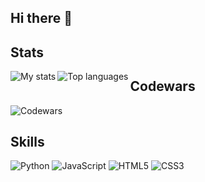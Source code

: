 ## Hi there 👋
## Stats
<!--
**aringuzel/aringuzel** is a ✨ _special_ ✨ repository because its `README.md` (this file) appears on your GitHub profile.
-->
<img alt="My stats" align="left" src="https://github-readme-stats.vercel.app/api?username=aringuzel&show_icons=true"/>
<img alt="Top languages" align="left" src="https://github-readme-stats.vercel.app/api/top-langs/?username=aringuzel&layout=compact"/>


## Codewars
![Codewars](https://www.codewars.com/users/guzel1/badges/large)


## Skills
![Python](https://img.shields.io/badge/Python-3776AB?style=for-the-badge&logo=python&logoColor=white)
![JavaScript](https://img.shields.io/badge/JavaScript-F7DF1E?style=for-the-badge&logo=javascript&logoColor=black)
![HTML5](https://img.shields.io/badge/HTML5-E34F26?style=for-the-badge&logo=html5&logoColor=white)
![CSS3](https://img.shields.io/badge/CSS3-1572B6?style=for-the-badge&logo=css3&logoColor=white)
